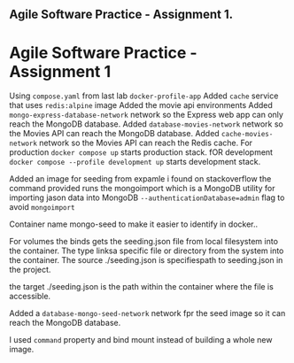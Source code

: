 ## Agile Software Practice - Assignment 1.
# Agile Software Practice - Assignment 1
Using `compose.yaml` from last lab `docker-profile-app` 
Added `cache` service that uses `redis:alpine` image
 Added the movie api environments
 Added `mongo-express-database-network` network so the Express web app can only reach the MongoDB database.
Added `database-movies-network` network so the Movies API can reach the MongoDB database.
Added `cache-movies-network` network so the Movies API can reach the Redis cache.
For production  `docker compose up` starts production stack. 
fOR development `docker compose --profile development up` starts development stack.

Added  an image for seeding from expamle i found on stackoverflow
the command provided runs the mongoimport which is a MongoDB utility for importing jason data into MongoDB `--authenticationDatabase=admin` flag to avoid `mongoimport`

Container name mongo-seed to make it easier to identify in docker..

For volumes the binds gets the seeding.json file from local filesystem into the container.
The type linksa specific file or directory from the system into the container.
The source ./seeding.json is specifiespath to seeding.json in the project.

the target ./seeding.json is the path within the container where the file is accessible.

Added a  `database-mongo-seed-network` network fpr the  seed image so it can reach the MongoDB database.

  I used `command` property and bind mount instead of building a whole new image.

  